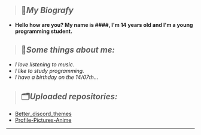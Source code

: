 


> ## 📝***My Biografy***
 - **Hello how are you? My name is ####, I'm 14 years old and I'm a young programming student.**



> ## 📌***Some things about me:***
 
- *I love listening to music.*
- *I like to study programming.*
- *I have a birthday on the 14/07th...*



   
 > ## 🗂***Uploaded repositories:***
  - [Better_discord_themes](https://github.com/TlkW/Better_discord_themes)
  - [Profile-Pictures-Anime](https://https://github.com/TlkW/Profile-Pictures-Anime-)
  
<hr>


